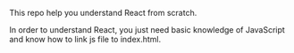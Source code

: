 This repo help you understand React from scratch.

In order to understand React, you just need basic knowledge of JavaScript and know how to link js file to index.html.
